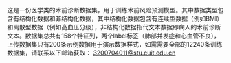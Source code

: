 这是一份医学类的术前诊断数据集，用于训练术前风险预测模型。其中数据类型包含有结构化数据和非结构化数据，其中结构化数据包含有连续型数据（例如BMI）和离散型数据（例如高血压分级），非结构化数据指代文本数据即病人的术前诊断文本。数据集总共有158个特征列，两个label标签（肺部并发症和心血管不良），上传数据集只有200条示例数据用于演示数据样式，如需需要全部的12240条训练数据集，请联系以下邮箱获取：
3200704011@stu.cuit.edu.cn
